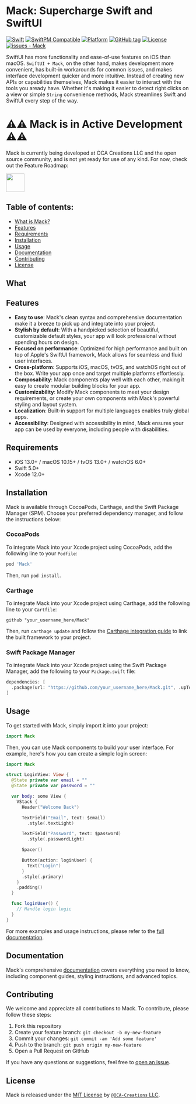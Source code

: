 # Mack: Supercharge Swift and SwiftUI

<!--[![Swift](https://img.shields.io/badge/Swift-5.5-orange.svg)](https://swift.org)!-->
[![Swift](https://img.shields.io/badge/Swift-5.5-orange.svg)](https://swift.org)
[![SwiftPM Compatible](https://img.shields.io/badge/SwiftPM-Compatible-brightgreen.svg)](https://swift.org/package-manager/)
[![Platform](https://img.shields.io/badge/platform-macOS%2013%2B-blue)](https://developer.apple.com/macos)
[![GitHub tag](https://img.shields.io/github/tag/OCA-Creations/Mack?include_prereleases=&sort=semver&color=blue)](https://github.com/OCA-Creations/Mack/releases/)
[![License](https://img.shields.io/badge/License-MIT-blue)](#license)
[![issues - Mack](https://img.shields.io/github/issues/OCA-Creations/Mack)](https://github.com/OCA-Creations/Mack/issues)

SwiftUI has more functionality and ease-of-use features on iOS than macOS. `SwiftUI + Mack`, on the other hand, makes development more convenient, has built-in workarounds for common issues, and makes interface development quicker and more intuitive. Instead of creating new APIs or capabilities themselves, Mack makes it easier to interact with the tools you aready have. Whether it's making it easier to detect right clicks on a view or simple `String` convenience methods, Mack streamlines Swift and SwiftUI every step of the way.

# ⚠️⚠️ Mack is in **Active Development** ⚠️⚠️
Mack is currently being developed at OCA Creations LLC and the open source community, and is not yet ready for use of any kind. For now, check out the Feature Roadmap:

<a href="https://github.com/OCA-Creations/Mack/blob/main/Planning/PlannedFeatures.md"> <img src="https://img.shields.io/badge/Features-000?style=for-the-badge" height=50 /> </a>


## Table of contents:

- [What is Mack?](#what)
- [Features](#features)
- [Requirements](#requirements)
- [Installation](#installation)
- [Usage](#usage)
- [Documentation](#documentation)
- [Contributing](#contributing)
- [License](#license)

## What

## Features

- **Easy to use**: Mack's clean syntax and comprehensive documentation make it a breeze to pick up and integrate into your project.
- **Stylish by default**: With a handpicked selection of beautiful, customizable default styles, your app will look professional without spending hours on design.
- **Focused on performance**: Optimized for high performance and built on top of Apple's SwiftUI framework, Mack allows for seamless and fluid user interfaces.
- **Cross-platform**: Supports iOS, macOS, tvOS, and watchOS right out of the box. Write your app once and target multiple platforms effortlessly.
- **Composability**: Mack components play well with each other, making it easy to create modular building blocks for your app.
- **Customizability**: Modify Mack components to meet your design requirements, or create your own components with Mack's powerful styling and layout system.
- **Localization**: Built-in support for multiple languages enables truly global apps.
- **Accessibility**: Designed with accessibility in mind, Mack ensures your app can be used by everyone, including people with disabilities.

## Requirements

- iOS 13.0+ / macOS 10.15+ / tvOS 13.0+ / watchOS 6.0+
- Swift 5.0+
- Xcode 12.0+

## Installation

Mack is available through CocoaPods, Carthage, and the Swift Package Manager (SPM). Choose your preferred dependency manager, and follow the instructions below:

### CocoaPods

To integrate Mack into your Xcode project using CocoaPods, add the following line to your `Podfile`:

```ruby
pod 'Mack'
```

Then, run `pod install`.

### Carthage

To integrate Mack into your Xcode project using Carthage, add the following line to your `Cartfile`:

```ogdl
github "your_username_here/Mack"
```

Then, run `carthage update` and follow the [Carthage integration guide](https://github.com/Carthage/Carthage#adding-frameworks-to-an-application) to link the built framework to your project.

### Swift Package Manager

To integrate Mack into your Xcode project using the Swift Package Manager, add the following to your `Package.swift` file:

```swift
dependencies: [
  .package(url: "https://github.com/your_username_here/Mack.git", .upToNextMajor(from: "1.0.0"))
]
```

## Usage

To get started with Mack, simply import it into your project:

```swift
import Mack
```

Then, you can use Mack components to build your user interface. For example, here's how you can create a simple login screen:

```swift
import Mack

struct LoginView: View {
  @State private var email = ""
  @State private var password = ""

  var body: some View {
    VStack {
      Header("Welcome Back")

      TextField("Email", text: $email)
        .style(.textLight)

      TextField("Password", text: $password)
        .style(.passwordLight)

      Spacer()

      Button(action: loginUser) {
        Text("Login")
      }
      .style(.primary)
    }
    .padding()
  }

  func loginUser() {
    // Handle login logic
  }
}
```

For more examples and usage instructions, please refer to the [full documentation](https://github.com/your_username_here/Mack/wiki).

## Documentation

Mack's comprehensive [documentation](https://github.com/your_username_here/Mack/wiki) covers everything you need to know, including component guides, styling instructions, and advanced topics.

## Contributing

We welcome and appreciate all contributions to Mack. To contribute, please follow these steps:

1. Fork this repository
2. Create your feature branch: `git checkout -b my-new-feature`
3. Commit your changes: `git commit -am 'Add some feature'`
4. Push to the branch: `git push origin my-new-feature`
5. Open a Pull Request on GitHub

If you have any questions or suggestions, feel free to [open an issue](https://github.com/your_username_here/Mack/issues/new).

## License

Mack is released under the [MIT License](/LICENSE) by [`@OCA-Creations` LLC](https://github.com/OCA-Creations).
